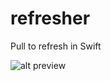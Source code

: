 refresher
=========

Pull to refresh in Swift

![alt preview](https://raw.githubusercontent.com/jcavar/refresher/master/preview.gif)
